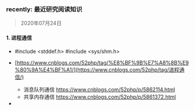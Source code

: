 ### recently: 最近研究阅读知识

> 2020年07月24日

#### 1. 进程通信

- #include <stddef.h>
  #include <sys/shm.h>

- [https://www.cnblogs.com/52php/tag/%E8%BF%9B%E7%A8%8B%E9%80%9A%E4%BF%A1/](https://www.cnblogs.com/52php/tag/进程通信/)
  - 消息队列通信 https://www.cnblogs.com/52php/p/5862114.html
  - 共享内存通信 https://www.cnblogs.com/52php/p/5861372.html
- 